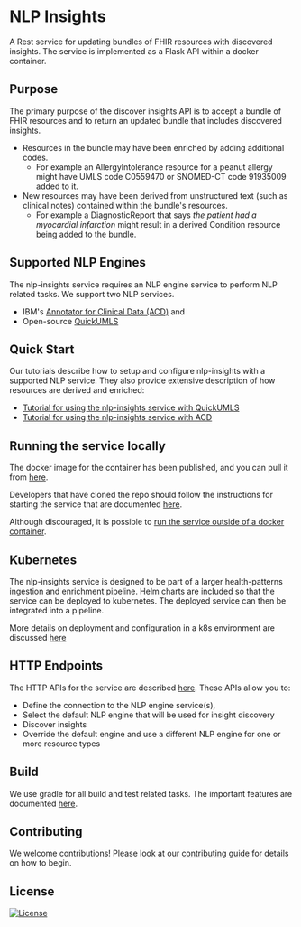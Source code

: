 # NLP Insights
A Rest service for updating bundles of FHIR resources with discovered insights.
The service is implemented as a Flask API within a docker container.

## Purpose
The primary purpose of the discover insights API is to accept a bundle of FHIR resources and to return an updated bundle that includes discovered insights.

- Resources in the bundle may have been enriched by adding additional codes.
     + For example an AllergyIntolerance resource for a peanut allergy might have UMLS code C0559470 or SNOMED-CT code 91935009 added to it.
- New resources may have been derived from unstructured text (such as clinical notes) contained within the bundle's resources. 
     + For example a DiagnosticReport that says *the patient had a myocardial infarction* might result in a derived Condition resource being added to the bundle.


## Supported NLP Engines
The nlp-insights service requires an NLP engine service to perform NLP related tasks. We support two NLP services.

* IBM's [Annotator for Clinical Data (ACD)](https://www.ibm.com/cloud/watson-annotator-for-clinical-data) and 
* Open-source [QuickUMLS](https://github.com/Georgetown-IR-Lab/QuickUMLS)


## Quick Start
Our tutorials describe how to setup and configure nlp-insights with a supported NLP service. They also provide extensive description of how resources are derived and enriched:

* [Tutorial for using the nlp-insights service with QuickUMLS](./examples/quickumls/quickumls_tutorialxx.md)
* [Tutorial for using the nlp-insights service with ACD](./examples/acd/acd_tutorial.md)


## Running the service locally
The docker image for the container has been published, and you can pull it from [here](https://hub.docker.com/r/alvearie/nlp-insights).

Developers that have cloned the repo should follow the instructions for starting the service that are documented [here](./examples/setup/start_nlp_insights.md).

Although discouraged, it is possible to [run the service outside of a docker container](./developer/run_service_no_docker.md).

## Kubernetes
The nlp-insights service is designed to be part of a larger health-patterns ingestion and enrichment pipeline. Helm charts are included so that the service can be deployed to kubernetes. The deployed service can then be integrated into a pipeline.

More details on deployment and configuration in a k8s environment are discussed [here](./developer/kubernetes.md)

## HTTP Endpoints
The HTTP APIs for the service are described [here](./developer/http_endpoints.md).
These APIs allow you to:

* Define the connection to the NLP engine service(s),
* Select the default NLP engine that will be used for insight discovery
* Discover insights
* Override the default engine and use a different NLP engine for one or more resource types

## Build
We use gradle for all build and test related tasks. The important features are documented [here](./developer/gradle_tasks.md).

## Contributing
We welcome contributions! Please look at our [contributing guide](./developer/CONTRIBUTING.md) for details on how to begin.


## License
[![License](https://img.shields.io/badge/License-Apache%202.0-blue.svg)](https://opensource.org/licenses/Apache-2.0) 
